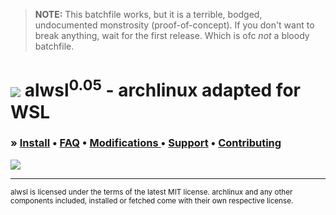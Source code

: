 > **NOTE:** This batchfile works, but it is a terrible, bodged, undocumented monstrosity (proof-of-concept). If you don't want to break anything, wait for the first release. Which is ofc *not* a bloody batchfile.

# ![](http://imgur.com/piEDa9s.png) alwsl<sup>0.05</sup> - archlinux adapted for WSL

### &raquo; **[Install]() • [FAQ]() • [Modifications ]() • [Support]() • [Contributing]()**

![](http://imgur.com/1T2dyE5.png)

---

<sub>alwsl is licensed under the terms of the latest MIT license. archlinux and any other components included, installed or fetched come with their own respective license.</sub>
